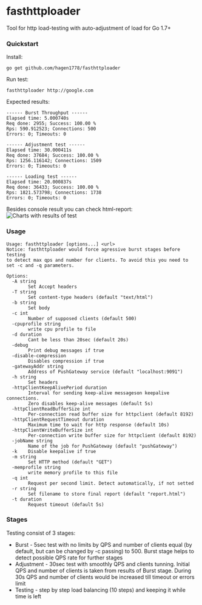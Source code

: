 # fasthttploader

Tool for http load-testing with auto-adjustment of load for Go 1.7+

### Quickstart
Install:
```
go get github.com/hagen1778/fasthttploader
```

Run test:
```
fasthttploader http://google.com
```

Expected results:
```
------ Burst Throughput ------
Elapsed time: 5.000740s
Req done: 2955; Success: 100.00 %
Rps: 590.912523; Connections: 500
Errors: 0; Timeouts: 0

------ Adjustment test ------
Elapsed time: 30.000411s
Req done: 37684; Success: 100.00 %
Rps: 1256.116142; Connections: 1509
Errors: 0; Timeouts: 0

------ Loading test ------
Elapsed time: 20.000837s
Req done: 36433; Success: 100.00 %
Rps: 1821.573798; Connections: 1738
Errors: 0; Timeouts: 0
```

Besides console result you can check html-report:
![Charts with results of test](https://raw.githubusercontent.com/hagen1778/fasthttploader/master/charts.jpg "Result chart")

### Usage
```
Usage: fasthttploader [options...] <url>
Notice: fasthttploader would force agressive burst stages before testing 
to detect max qps and number for clients. To avoid this you need to 
set -c and -q parameters.

Options:
  -A string
        Set Accept headers
  -T string
        Set content-type headers (default "text/html")
  -b string
        Set body
  -c int
        Number of supposed clients (default 500)
  -cpuprofile string
        write cpu profile to file
  -d duration
        Cant be less than 20sec (default 20s)
  -debug
        Print debug messages if true
  -disable-compression
        Disables compression if true
  -gatewayAddr string
        Address of PushGateway service (default "localhost:9091")
  -h string
        Set headers
  -httpClientKeepAlivePeriod duration
        Interval for sending keep-alive messageson keepalive connections. 
        Zero disables keep-alive messages (default 5s)
  -httpClientReadBufferSize int
        Per-connection read buffer size for httpclient (default 8192)
  -httpClientRequestTimeout duration
        Maximum time to wait for http response (default 10s)
  -httpClientWriteBufferSize int
        Per-connection write buffer size for httpclient (default 8192)
  -jobName string
        Name of the job for PushGateway (default "pushGateway")
  -k    Disable keepalive if true
  -m string
        Set HTTP method (default "GET")
  -memprofile string
        write memory profile to this file
  -q int
        Request per second limit. Detect automatically, if not setted
  -r string
        Set filename to store final report (default "report.html")
  -t duration
        Request timeout (default 5s)

```

### Stages
Testing consist of 3 stages:
* Burst - 5sec test with no limits by QPS and number of clients equal (by default, but can be changed by -c passing) to 500. Burst stage helps to detect possible QPS rate for further stages
* Adjustment - 30sec test with smoothly QPS and clients tunning. Initial QPS and number of clients is taken from results of Burst stage. During 30s QPS and number of clients would be increased
till timeout or errors limit
* Testing - step by step load balancing (10 steps) and keeping it while time is left

